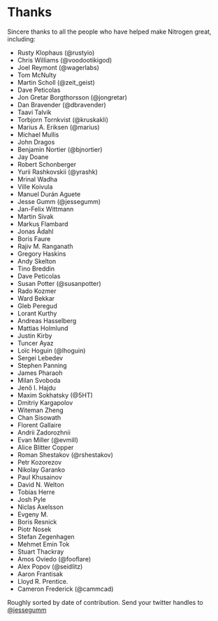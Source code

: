 # Thanks

Sincere thanks to all the people who have helped make Nitrogen great, including:

+ Rusty Klophaus (@rustyio)
+ Chris Williams (@voodootikigod)
+ Joel Reymont (@wagerlabs)
+ Tom McNulty
+ Martin Scholl (@zeit\_geist)
+ Dave Peticolas
+ Jon Gretar Borgthorsson (@jongretar)
+ Dan Bravender (@dbravender)
+ Taavi Talvik
+ Torbjorn Tornkvist (@kruskakli)
+ Marius A. Eriksen (@marius)
+ Michael Mullis
+ John Dragos
+ Benjamin Nortier (@bjnortier)
+ Jay Doane
+ Robert Schonberger
+ Yurii Rashkovskii (@yrashk)
+ Mrinal Wadha
+ Ville Koivula
+ Manuel Durán Aguete
+ Jesse Gumm (@jessegumm)
+ Jan-Felix Wittmann
+ Martin Sivak
+ Markus Flambard
+ Jonas Ådahl
+ Boris Faure
+ Rajiv M. Ranganath
+ Gregory Haskins
+ Andy Skelton
+ Tino Breddin
+ Dave Peticolas
+ Susan Potter (@susanpotter)
+ Rado Kozmer
+ Ward Bekkar
+ Gleb Peregud
+ Lorant Kurthy
+ Andreas Hasselberg
+ Mattias Holmlund
+ Justin Kirby
+ Tuncer Ayaz
+ Loïc Hoguin (@lhoguin)
+ Sergei Lebedev
+ Stephen Panning
+ James Pharaoh
+ Milan Svoboda
+ Jenő I. Hajdu
+ Maxim Sokhatsky (@5HT)
+ Dmitriy Kargapolov
+ Witeman Zheng
+ Chan Sisowath
+ Florent Gallaire
+ Andrii Zadorozhnii
+ Evan Miller (@evmill)
+ Alice Blitter Copper
+ Roman Shestakov (@rshestakov)
+ Petr Kozorezov
+ Nikolay Garanko
+ Paul Khusainov
+ David N. Welton
+ Tobias Herre
+ Josh Pyle
+ Niclas Axelsson
+ Evgeny M.
+ Boris Resnick
+ Piotr Nosek
+ Stefan Zegenhagen
+ Mehmet Emin Tok
+ Stuart Thackray
+ Amos Oviedo (@fooflare)
+ Alex Popov (@seidlitz)
+ Aaron Frantisak
+ Lloyd R. Prentice.
+ Cameron Frederick (@cammcad)

Roughly sorted by date of contribution. Send your twitter handles to
[@jessegumm](http://twitter.com/jessegumm)
